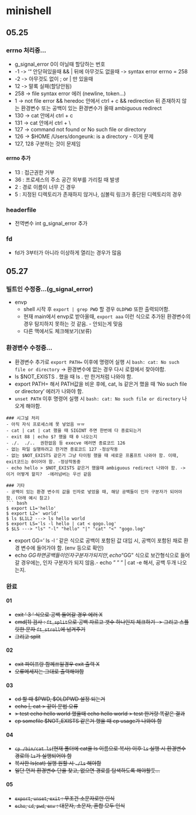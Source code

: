 # minishell

## 05.25

### errno 처리중...
- g_signal_error 0이 아닐때 할당하는 번호
- -1 -> ‘“ 안닫혀있을때 && | 뒤에 아무것도 없을때 -> syntax error errno = 258
- -2 -> 아무것도 없이 ; or | 만 있을때
- 12 -> 말록 실패(할당안됨)
- 258 ->  file syntax error 에러 (newline, token…)
- 1 ->  not file error && heredoc 안에서 ctrl + c 
&& redirection 뒤 존재하지 않는 환경변수 또는 공백이 있는 환경변수가 올때 ambiguous redirect
- 130 -> cat 안에서 ctrl + c
- 131 -> cat 안에서 ctrl + \
- 127 -> command not found or No such file or directory
- 126 -> $HOME  /Users/dongeunk: is a directory - 이게 문제
- 127, 128 구분하는 것이 문제임
#### errno 추가
- 13 : 접근권한 거부
- 36 : 프로세스의 주소 공간 외부를 가리킬 때 발생
- 2 : 경로 이름이 너무 긴 경우
- 5 : 지정된 디렉토리가 존재하지 않거나, 심볼릭 링크가 중단된 디렉토리의 경우

### headerfile
- 전역변수 int g_signal_error 추가

### fd
- fd가 3부터가 아니라 이상하게 열리는 경우가 많음

## 05.27
### 빌트인 수정중...(g_signal_error)
- envp
	- shell 시작 후 `export | grep PWD` 할 경우 `OLDPWD` 또한 출력되어함.
	- 현재 main에서 envp로 받아올때, `export aaa` 이런 식으로 추가된 환경변수의 경우 탐지하지 못하는 것 같음. - 안되는게 맞음
	- 다른 맥에서도 체크해보기(보류)

### 환경변수 수정중...
- 환경변수 추가로 `export PATH=` 이후에 명령어 실행 시 `bash: cat: No such file or directory` -> 환경변수에 없는 경우 다시 로컬에서 찾아야함.
- ls $NOT_EXISTS . 했을 때 ls . 만 한거처럼 나와야 함.
- export PATH=  해서 PATH값을 비운 후에, cat, ls 같은거 했을 때 ‘No such file or directory’ 에러가 나와야 함.
- `unset PATH` 이후 명령어 실행 시 `bash: cat: No such file or directory` 나오게 해야함.

```
### 시그널 처리
- 아직 자식 프로세스에 못 넣었음 ㅠㅠ
- cat | cat | cat 했을 때 SIGINT 주면 한번에 다 종료되는거
- exit 88 | echo $? 했을 때 0 나오는지
- ./.  ./..  권한없음 등 execve 에러면 종료코드 126
- 없는 파일 실행하려고 한거면 종료코드 127 -정상작동
- 없는 $NOT_EXISTS 같은거 그냥 타이핑 했을 때 새로운 프롬프트 나와야 함. 이때, exit코드는 0이어야 함. -정상작동중
- echo hello > $NOT_EXISTS 같은거 했을때 ambiguous redirect 나와야 함. -> 이거 어떻게 할지?  -에러넘버는 우선 같음

### 기타
- 공백이 있는 환경 변수의 값을 인자로 넣었을 때, 해당 공백들이 인자 구분자가 되어야 함. (아래 예시 참고)
``` bash
$ export L1='hello'
$ export L2=' world'
$ ls $L1L2 ---> ls hello world
$ export LS='ls -l hello | cat < gogo.log'
$ $LS ---> "ls" "-l" "hello" "|" "cat" "<" "gogo.log"
```
- export GG=’           ls -l  ‘ 같은 식으로 공백이 포함된 값 대입 시, 공백이 포함된 채로 환경 변수에 들어가야 함. (env 등으로 확인)
- echo $GG 하면 공백들이 인자 구분자가 되지만, echo “$GG” 식으로 보간형식으로 들어갈 경우에는, 인자 구분자가 되지 않음.- echo ” ” ” | cat -e   해서, 공백 두개 나오는지.

### 완료
#### 01
- ~~exit ‘  3 ‘ 식으로 공백 들어갈 경우 에러 X~~
- ~~cmd[1] 검사 : `ft_split`으로 공백 자르고 갯수 하나인지 체크하기 -> 그리고 스플릿한 문자 `ft_stroll`에 넘겨주기~~
- ~~그리고 split~~
#### 02
- ~~exit 파이프랑 함께쓰일경우 exit 출력 X~~
- ~~오류메세지는 그대로 출력해야함~~

#### 03
- ~~cd 할 때 $PWD, $OLDPWD 설정 되는거~~
- ~~echo |, cat > 같이 문법 오류~~
- ~~> test echo hello world  했을때  echo hello world > test  한거랑 똑같은 결과~~
- ~~cp somefile $NOT_EXISTS 같은거 했을 때 cp usage가 나와야 함~~

#### 04
- ~~`cp /bin/cat ls`(현재 폴더에 cat을 ls 이름으로 복사) 이후 `ls` 실행 시 환경변수 경로의 `ls`가 실행되어야 함~~
- ~~복사한 ls(cat) 실행 원할 시 `./ls` 해야함~~
- ~~일단 먼저 환경변수 단을 찾고, 없으면 경로를 탐색하도록 해야할듯...~~

#### 05
- ~~`export`, `unset`, `exit` : 무조건 소문자로만 인식~~
- ~~`echo`, `cd`, `pwd`, `env` : 대문자, 소문자, 혼합 모두 인식~~
